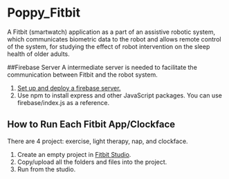 # Poppy_Fitbit

A Fitbit (smartwatch) application as a part of an assistive robotic system, which communicates biometric data to the robot and allows remote control of the system, for studying the effect of robot intervention on the sleep health of older adults.

##Firebase Server
A intermediate server is needed to facilitate the communication between Fitbit and the robot system.  
1. [Set up and deploy a firebase server.](https://firebase.google.com/docs/hosting/quickstart)
2. Use npm to install express and other JavaScript packages.
You can use firebase/index.js as a reference.

## How to Run Each Fitbit App/Clockface
There are 4 project: exercise, light therapy, nap, and clockface.
1. Create an empty project in [Fitbit Studio](https://studio.fitbit.com).
2. Copy/upload all the folders and files into the project. 
3. Run from the studio.

